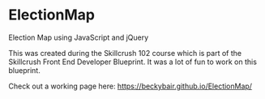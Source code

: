 # ElectionMap
Election Map using JavaScript and jQuery

This was created during the Skillcrush 102 course which is part of the Skillcrush Front End Developer Blueprint. It was a lot of fun to work on this blueprint.

Check out a working page here: https://beckybair.github.io/ElectionMap/
